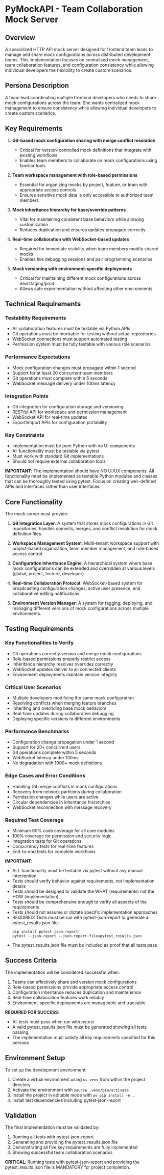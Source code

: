 # PyMockAPI - Team Collaboration Mock Server

## Overview
A specialized HTTP API mock server designed for frontend team leads to manage and share mock configurations across distributed development teams. This implementation focuses on centralized mock management, team collaboration features, and configuration consistency while allowing individual developers the flexibility to create custom scenarios.

## Persona Description
A team lead coordinating multiple frontend developers who needs to share mock configurations across the team. She wants centralized mock management to ensure consistency while allowing individual developers to create custom scenarios.

## Key Requirements

1. **Git-based mock configuration sharing with merge conflict resolution**
   - Critical for version-controlled mock definitions that integrate with existing workflows
   - Enables team members to collaborate on mock configurations using familiar tools

2. **Team workspace management with role-based permissions**
   - Essential for organizing mocks by project, feature, or team with appropriate access controls
   - Ensures sensitive mock data is only accessible to authorized team members

3. **Mock inheritance hierarchy for base/override patterns**
   - Vital for maintaining consistent base behaviors while allowing customization
   - Reduces duplication and ensures updates propagate correctly

4. **Real-time collaboration with WebSocket-based updates**
   - Required for immediate visibility when team members modify shared mocks
   - Enables live debugging sessions and pair programming scenarios

5. **Mock versioning with environment-specific deployments**
   - Critical for maintaining different mock configurations across dev/staging/prod
   - Allows safe experimentation without affecting other environments

## Technical Requirements

### Testability Requirements
- All collaboration features must be testable via Python APIs
- Git operations must be mockable for testing without actual repositories
- WebSocket connections must support automated testing
- Permission system must be fully testable with various role scenarios

### Performance Expectations
- Mock configuration changes must propagate within 1 second
- Support for at least 20 concurrent team members
- Git operations must complete within 5 seconds
- WebSocket message delivery under 100ms latency

### Integration Points
- Git integration for configuration storage and versioning
- RESTful API for workspace and permission management
- WebSocket API for real-time updates
- Export/import APIs for configuration portability

### Key Constraints
- Implementation must be pure Python with no UI components
- All functionality must be testable via pytest
- Must work with standard Git implementations
- Should not require external collaboration tools

**IMPORTANT**: The implementation should have NO UI/UX components. All functionality must be implemented as testable Python modules and classes that can be thoroughly tested using pytest. Focus on creating well-defined APIs and interfaces rather than user interfaces.

## Core Functionality

The mock server must provide:

1. **Git Integration Layer**: A system that stores mock configurations in Git repositories, handles commits, merges, and conflict resolution for mock definition files.

2. **Workspace Management System**: Multi-tenant workspace support with project-based organization, team member management, and role-based access control.

3. **Configuration Inheritance Engine**: A hierarchical system where base mock configurations can be extended and overridden at various levels (global, project, feature, developer).

4. **Real-time Collaboration Protocol**: WebSocket-based system for broadcasting configuration changes, active user presence, and collaborative editing notifications.

5. **Environment Version Manager**: A system for tagging, deploying, and managing different versions of mock configurations across multiple environments.

## Testing Requirements

### Key Functionalities to Verify
- Git operations correctly version and merge mock configurations
- Role-based permissions properly restrict access
- Inheritance hierarchy resolves overrides correctly
- WebSocket updates deliver to all connected clients
- Environment deployments maintain version integrity

### Critical User Scenarios
- Multiple developers modifying the same mock configuration
- Resolving conflicts when merging feature branches
- Inheriting and overriding base mock behaviors
- Real-time updates during collaborative debugging
- Deploying specific versions to different environments

### Performance Benchmarks
- Configuration change propagation under 1 second
- Support for 20+ concurrent users
- Git operations complete within 5 seconds
- WebSocket latency under 100ms
- No degradation with 1000+ mock definitions

### Edge Cases and Error Conditions
- Handling Git merge conflicts in mock configurations
- Recovery from network partitions during collaboration
- Permission changes while users are active
- Circular dependencies in inheritance hierarchies
- WebSocket reconnection with message recovery

### Required Test Coverage
- Minimum 90% code coverage for all core modules
- 100% coverage for permission and security logic
- Integration tests for Git operations
- Concurrency tests for real-time features
- End-to-end tests for complete workflows

**IMPORTANT**:
- ALL functionality must be testable via pytest without any manual intervention
- Tests should verify behavior against requirements, not implementation details
- Tests should be designed to validate the WHAT (requirements) not the HOW (implementation)
- Tests should be comprehensive enough to verify all aspects of the requirements
- Tests should not assume or dictate specific implementation approaches
- REQUIRED: Tests must be run with pytest-json-report to generate a pytest_results.json file:
  ```
  pip install pytest-json-report
  pytest --json-report --json-report-file=pytest_results.json
  ```
- The pytest_results.json file must be included as proof that all tests pass

## Success Criteria

The implementation will be considered successful when:

1. Teams can effectively share and version mock configurations
2. Role-based permissions provide appropriate access control
3. Configuration inheritance reduces duplication and maintenance
4. Real-time collaboration features work reliably
5. Environment-specific deployments are manageable and traceable

**REQUIRED FOR SUCCESS**:
- All tests must pass when run with pytest
- A valid pytest_results.json file must be generated showing all tests passing
- The implementation must satisfy all key requirements specified for this persona

## Environment Setup

To set up the development environment:
1. Create a virtual environment using `uv venv` from within the project directory
2. Activate the environment with `source .venv/bin/activate`
3. Install the project in editable mode with `uv pip install -e .`
4. Install test dependencies including pytest-json-report

## Validation

The final implementation must be validated by:
1. Running all tests with pytest-json-report
2. Generating and providing the pytest_results.json file
3. Demonstrating all five key requirements are fully implemented
4. Showing successful team collaboration scenarios

**CRITICAL**: Running tests with pytest-json-report and providing the pytest_results.json file is MANDATORY for project completion.